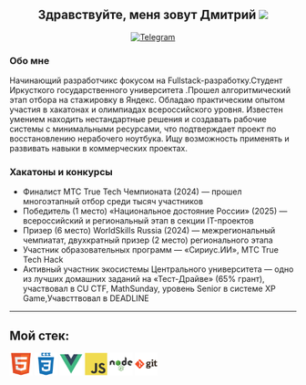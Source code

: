 
<div align="center" >

## Здравствуйте, меня зовут Дмитрий  <img src="https://media.giphy.com/media/hvRJCLFzcasrR4ia7z/giphy.gif" width="30px"/>
</div>
<div align="center" >
 <a href="@DemiusOG"><img src="https://img.shields.io/badge/Telegram-2CA5E0?style=for-the-badge&logo=telegram&logoColor=white" alt="Telegram" width="120"></a>
</div>
<h3>Обо мне</h3>
<p>
Начинающий разработчикс фокусом на Fullstack-разработку.Студент Иркусткого государственного университета .Прошел алгоритмический этап отбора на стажировку в Яндекс. Обладаю практическим опытом участия в хакатонах и олимпиадах всероссийского уровня. Известен умением находить нестандартные решения и создавать рабочие системы с минимальными ресурсами, что подтверждает проект по восстановлению нерабочего ноутбука. Ищу возможность применять и развивать навыки в коммерческих проектах.
</p>

<h3>Хакатоны и конкурсы</h3>
<ul>
 <li>	Финалист МТС True Tech Чемпионата (2024) — прошел многоэтапный отбор среди тысяч участников</li>
 <li>	Победитель (1 место) «Национальное достояние России» (2025) — всероссийский и региональный этап в секции IT-проектов</li>
	<li>Призер (6 место) WorldSkills Russia (2024) — межрегиональный чемпиатат, двухкратный призер (2 место) регионального этапа</li>
<li>	Участник образовательных программ — «Сириус.ИИ», MTC True Tech Hack</li>
<li>	Активный участник экосистемы Центрального университета —  одно из лучших домашних заданий на «Тест-Драйве» (65% грант), участвовал в CU CTF, MathSunday, уровень Senior в системе XP Game,Учавсттвовал в DEADLINE
</li>
</ul>

***
## Мой стек:

<div style="gap:10px"> 
<div>
  <img src="https://github.com/devicons/devicon/blob/master/icons/html5/html5-original.svg" title="HTML5" alt="HTML" width="40" height="40"/>
  <img src="https://github.com/devicons/devicon/blob/master/icons/css3/css3-plain-wordmark.svg" title="CSS3" alt="CSS" width="40" height="40"/>
  <img src="https://github.com/devicons/devicon/blob/master/icons/vuejs/vuejs-original.svg" title="HTML5" alt="HTML" width="40" height="40"/>
  <img src="https://github.com/devicons/devicon/blob/master/icons/javascript/javascript-original.svg" title="JavaScript" alt="JavaScript" width="40" height="40"/>
  <img src="https://github.com/devicons/devicon/blob/master/icons/nodejs/nodejs-original-wordmark.svg" title="NodeJS" alt="NodeJS" width="40" height="40"/>
  <img src="https://github.com/devicons/devicon/blob/master/icons/git/git-original-wordmark.svg" title="Git" alt="Git" width="40" height="40"/>

  </div>
</div>
